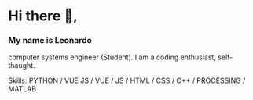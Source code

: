 # Hi there 👋,
### My name is Leonardo
<!-- ![](https://arturssmirnovs.github.io/github-profile-readme-generator/images/banner.png) -->
computer systems engineer (Student). I am a coding enthusiast, self-thaught.

Skills: PYTHON / VUE JS / VUE / JS / HTML  / CSS / C++ / PROCESSING / MATLAB
<!--
**leonardo5456/leonardo5456** is a ✨ _special_ ✨ repository because its `README.md` (this file) appears on your GitHub profile.

Here are some ideas to get you started:

- 🔭 I’m currently working on ...
- 🌱 I’m currently learning ...
- 👯 I’m looking to collaborate on ...
- 🤔 I’m looking for help with ...
- 💬 Ask me about ...
- 📫 How to reach me: ...
- 😄 Pronouns: ...
- ⚡ Fun fact: ...
-->
